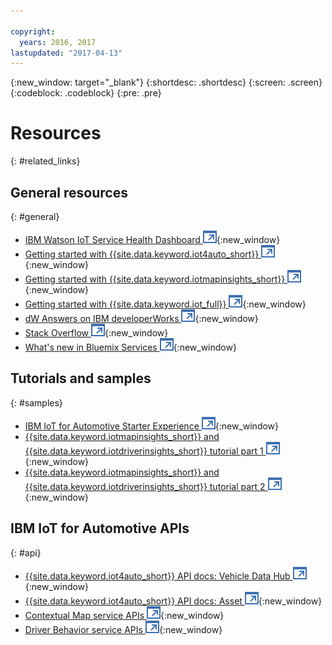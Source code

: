 ```yaml
---

copyright:
  years: 2016, 2017
lastupdated: "2017-04-13"
---
```


{:new_window: target="_blank"}
{:shortdesc: .shortdesc}
{:screen: .screen}
{:codeblock: .codeblock}
{:pre: .pre}

# Resources
{: #related_links}

## General resources
{: #general}

* [IBM Watson IoT Service Health Dashboard ![External link icon](../../icons/launch-glyph.svg "External link icon")](https://status.internetofthings.ibmcloud.com){:new_window}
* [Getting started with {{site.data.keyword.iot4auto_short}}  ![External link icon](../../icons/launch-glyph.svg "External link icon")](../IoTAutomotive/index.html){:new_window}
* [Getting started with {{site.data.keyword.iotmapinsights_short}} ![External link icon](../../icons/launch-glyph.svg "External link icon")](../IotMapInsights/index.html){:new_window}
* [Getting started with {{site.data.keyword.iot_full}} ![External link icon](../../icons/launch-glyph.svg "External link icon")](https://www.ng.bluemix.net/docs/services/IoT/index.html){:new_window}
* [dW Answers on IBM developerWorks ![External link icon](../../icons/launch-glyph.svg "External link icon")](https://developer.ibm.com/answers/topics/iot-driver-behavior){:new_window}
* [Stack Overflow ![External link icon](../../icons/launch-glyph.svg "External link icon")](http://stackoverflow.com/questions/tagged/iot-driver-behavior){:new_window}
* [What's new in Bluemix Services ![External link icon](../../icons/launch-glyph.svg "External link icon")](http://www.ng.bluemix.net/docs/whatsnew/index.html#services_category){:new_window}

## Tutorials and samples
{: #samples}

* [IBM IoT for Automotive Starter Experience ![External link icon](../../icons/launch-glyph.svg "External link icon")](https://iot-for-automotive-starter-experience.mybluemix.net){:new_window}
* [{{site.data.keyword.iotmapinsights_short}} and  {{site.data.keyword.iotdriverinsights_short}} tutorial part 1 ![External link icon](../../icons/launch-glyph.svg "External link icon")](https://github.com/IBM-Bluemix/car-data-management){:new_window}
* [{{site.data.keyword.iotmapinsights_short}} and  {{site.data.keyword.iotdriverinsights_short}} tutorial part 2 ![External link icon](../../icons/launch-glyph.svg "External link icon")](https://github.com/IBM-Bluemix/map-driver-insights){:new_window}

## IBM IoT for Automotive APIs
{: #api}
* [{{site.data.keyword.iot4auto_short}} API docs: Vehicle Data Hub ![External link icon](../../icons/launch-glyph.svg "External link icon")](http://ibm.biz/IoT4Auto_VDH_APIdoc){:new_window}
* [{{site.data.keyword.iot4auto_short}} API docs: Asset ![External link icon](../../icons/launch-glyph.svg "External link icon")](http://ibm.biz/IoT4Auto_Asset_APIdoc){:new_window}
* [Contextual Map service APIs ![External link icon](../../icons/launch-glyph.svg "External link icon")](http://ibm.biz/IoTContextMapping_APIdoc){:new_window}
* [Driver Behavior service APIs ![External link icon](../../icons/launch-glyph.svg "External link icon")]( http://ibm.biz/IoTDriverBehavior_APIdoc){:new_window}
